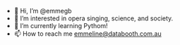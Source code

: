 - 👋 Hi, I’m @emmegb
- 👀 I’m interested in opera singing, science, and society. 
- 🌱 I’m currently learning Pythom!
- 📫 How to reach me emmeline@databooth.com.au

<!---
emmegb/emmegb is a ✨ special ✨ repository because its `README.md` (this file) appears on your GitHub profile.
You can click the Preview link to take a look at your changes.
--->
